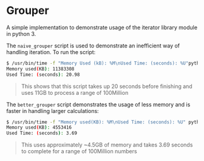 # Grouper

A simple implementation to demonstrate usage of the iterator library module in python 3.

The `naive_grouper` script is used to demonstrate an inefficient way of handling iteration. To run the script:

```bash
$ /usr/bin/time -f "Memory Used (kB): %M\nUsed Time: (seconds): %U"python naive_grouper.py
Memory used(KB): 11383308
Used Time: (seconds): 20.98
```

> This shows that this script takes up 20 seconds before finishing and uses 11GB to process a range of 100Million

The `better_grouper` script demonstrates the usage of less memory and is faster in handling larger calculations:

```bash
$ /usr/bin/time -f "Memory used(KB): %M\nUsed Time: (seconds): %U" python better_grouper.py
Memory used(KB): 4553416
Used Time: (seconds): 3.69
```

> This uses approximately ~4.5GB of memory and takes 3.69 seconds to complete for a range of 100Million numbers